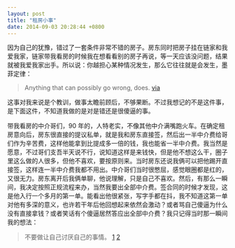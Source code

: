 ```yaml
---
layout: post
title: "租房小事"
date: 2014-09-03 20:28:44 +0800
---
```


因为自己的犹豫，错过了一套条件非常不错的房子。房东同时把房子挂在链家和我爱我家，链家带我看房的时候我在想看看别的房子再说，等一天应该没问题，结果就被我爱我家出手。所以说：你越担心某种情况发生，那么它往往就是会发生，墨菲定律：

> Anything that can possibly go wrong, does. [via][0]

这事对我来说是个教训，做事太瞻前顾后，不够果断。不过我想记的不是这件事，是下面这件，不知道我做的是对是错还是很傻逼的事。

带我看房的中介哥们，90 年的，人特老实，不像其他中介满嘴跑火车。在确定租房意向后，房东很直接的提议私单，就是我和房东直接签，然后出一半中介费给哥们作为辛苦费，这样他能拿到比提成多一倍的钱，我也能省一半中介费。我当然是愿意，不过哥们支吾半天说不行，说知道这样是来钱快，但是他不想这么干，圈子里这么做的人很多，但他不喜欢，要按原则来。当时房东还说我俩可以把他踢开直接签，这样连一半中介费我都不用出。中介哥们当时很憋屈，感觉眼圈都是红的，又很无力。房东离开后我俩单聊，他说理解，只是自己不喜欢。然后，有那么一瞬间，我决定按照正规流程来办，当然我要出全部中介费。签合同的时候才发现，这是他入行一个多月的第一单。能看出他很紧张，写字手都在抖，我不知道这第一单对他有多深的意义，也许若干年后他回想起来依然会激动？或者骂自己傻逼为什么没有直接拿钱？或者笑话有个傻逼居然答应出全部中介费？我只记得当时那一瞬间我的想法：

> 不要做让自己讨厌自己的事情。 [1][1] [2][2]

[0]:http://en.wikipedia.org/wiki/Murphy's_law
[1]:https://fann.im/blog/2011/08/11/quote-0811/
[2]:https://fann.im/blog/2011/11/02/do-not-do-what-you-hate-by-yourself/
